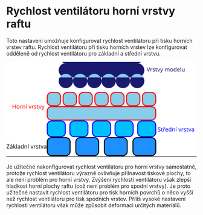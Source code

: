Rychlost ventilátoru horní vrstvy raftu
====
Toto nastavení umožňuje konfigurovat rychlost ventilátoru při tisku horních vrstev raftu. Rychlost ventilátoru při tisku horních vrstev lze konfigurovat odděleně od rychlost ventilátoru pro základní a střední vrstvu.

![Kde jsou umístěny horní vrstvy raftu](../images/raft_dimensions_simplified_cs.svg)

Je užitečné nakonfigurovat rychlost ventilátoru pro horní vrstvy samostatně, protože rychlost ventilátoru výrazně ovlivňuje přilnavost tiskové plochy, to ale není problém pro horní vrstvy. Zvýšení rychlosti ventilátoru však zlepší hladkost horní plochy raftu (což není problém pro spodní vrstvy). Je proto užitečné nastavit rychlost ventilátoru pro tisk horních povrchů o něco vyšší než rychlost ventilátoru pro tisk spodních vrstev. Příliš vysoké nastavení rychlosti ventilátoru však může způsobit deformaci určitých materiálů.
